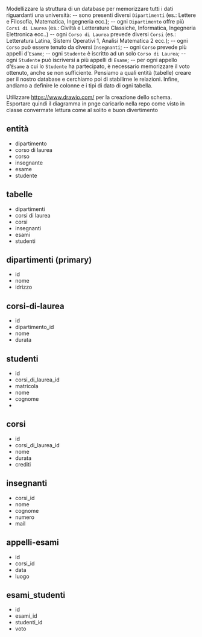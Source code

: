 Modellizzare la struttura di un database per memorizzare tutti i dati riguardanti una università:
-- sono presenti diversi `Dipartimenti` (es.: Lettere e Filosofia, Matematica, Ingegneria ecc.);
-- ogni `Dipartimento` offre più `Corsi di Laurea` (es.: Civiltà e Letterature Classiche, Informatica, Ingegneria Elettronica ecc..)
-- ogni `Corso di Laurea` prevede diversi `Corsi` (es.: Letteratura Latina, Sistemi Operativi 1, Analisi Matematica 2 ecc.);
-- ogni `Corso` può essere tenuto da diversi `Insegnanti`;
-- ogni `Corso` prevede più appelli d'`Esame`;
-- ogni `Studente` è iscritto ad un solo `Corso di Laurea`;
-- ogni `Studente` può iscriversi a più appelli di `Esame`;
-- per ogni appello d'`Esame` a cui lo `Studente` ha partecipato, è necessario memorizzare il voto ottenuto, anche se non sufficiente. Pensiamo a quali entità (tabelle) creare per il nostro database e cerchiamo poi di stabilirne le relazioni. Infine, andiamo a definire le colonne e i tipi di dato di ogni tabella.

Utilizzare https://www.drawio.com/ per la creazione dello schema.
Esportare quindi il diagramma in pnge caricarlo nella repo come visto in classe
convermate lettura come al solito e buon divertimento

## entità

- dipartimento
- corso di laurea
- corso
- insegnante
- esame
- studente

## tabelle

- dipartimenti
- corsi di laurea
- corsi
- insegnanti
- esami
- studenti

## dipartimenti (primary)

- id
- nome
- idrizzo

## corsi-di-laurea

- id
- dipartimento_id
- nome
- durata

## studenti

- id
- corsi_di_laurea_id
- matricola
- nome
- cognome
-

## corsi

- id
- corsi_di_laurea_id
- nome
- durata
- crediti

## insegnanti

- corsi_id
- nome
- cognome
- numero
- mail

## appelli-esami

- id
- corsi_id
- data
- luogo

## esami_studenti

- id
- esami_id
- studenti_id
- voto
